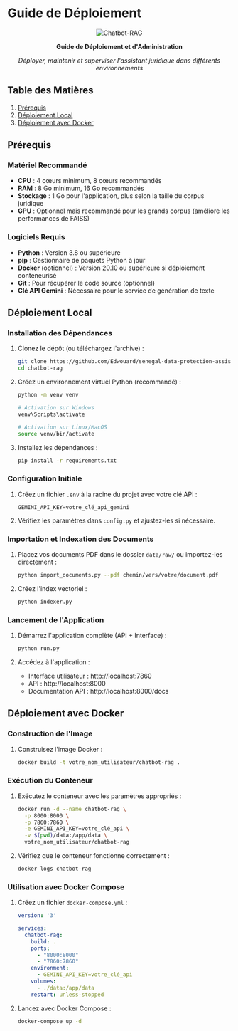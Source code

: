# Guide de Déploiement

<div align="center">
  
![Chatbot-RAG](https://img.shields.io/badge/Chatbot-RAG-blue?style=for-the-badge&logo=docker&logoColor=white)

**Guide de Déploiement et d'Administration**

*Déployer, maintenir et superviser l'assistant juridique dans différents environnements*

</div>

## Table des Matières

1. [Prérequis](#prérequis)
2. [Déploiement Local](#déploiement-local)
3. [Déploiement avec Docker](#déploiement-avec-docker)


## Prérequis

### Matériel Recommandé

- **CPU** : 4 cœurs minimum, 8 cœurs recommandés
- **RAM** : 8 Go minimum, 16 Go recommandés
- **Stockage** : 1 Go pour l'application, plus selon la taille du corpus juridique
- **GPU** : Optionnel mais recommandé pour les grands corpus (améliore les performances de FAISS)

### Logiciels Requis

- **Python** : Version 3.8 ou supérieure
- **pip** : Gestionnaire de paquets Python à jour
- **Docker** (optionnel) : Version 20.10 ou supérieure si déploiement conteneurisé
- **Git** : Pour récupérer le code source (optionnel)
- **Clé API Gemini** : Nécessaire pour le service de génération de texte

## Déploiement Local

### Installation des Dépendances

1. Clonez le dépôt (ou téléchargez l'archive) :
   ```bash
   git clone https://github.com/Edwouard/senegal-data-protection-assistant.git
   cd chatbot-rag
   ```

2. Créez un environnement virtuel Python (recommandé) :
   ```bash
   python -m venv venv
   
   # Activation sur Windows
   venv\Scripts\activate
   
   # Activation sur Linux/MacOS
   source venv/bin/activate
   ```

3. Installez les dépendances :
   ```bash
   pip install -r requirements.txt
   ```

### Configuration Initiale

1. Créez un fichier `.env` à la racine du projet avec votre clé API :
   ```
   GEMINI_API_KEY=votre_clé_api_gemini
   ```

2. Vérifiez les paramètres dans `config.py` et ajustez-les si nécessaire.

### Importation et Indexation des Documents

1. Placez vos documents PDF dans le dossier `data/raw/` ou importez-les directement :
   ```bash
   python import_documents.py --pdf chemin/vers/votre/document.pdf
   ```

2. Créez l'index vectoriel :
   ```bash
   python indexer.py
   ```

### Lancement de l'Application

1. Démarrez l'application complète (API + Interface) :
   ```bash
   python run.py
   ```

2. Accédez à l'application :
   - Interface utilisateur : http://localhost:7860
   - API : http://localhost:8000
   - Documentation API : http://localhost:8000/docs

## Déploiement avec Docker

### Construction de l'Image

1. Construisez l'image Docker :
   ```bash
   docker build -t votre_nom_utilisateur/chatbot-rag .
   ```

### Exécution du Conteneur

1. Exécutez le conteneur avec les paramètres appropriés :
   ```bash
   docker run -d --name chatbot-rag \
     -p 8000:8000 \
     -p 7860:7860 \
     -e GEMINI_API_KEY=votre_clé_api \
     -v $(pwd)/data:/app/data \
     votre_nom_utilisateur/chatbot-rag
   ```

2. Vérifiez que le conteneur fonctionne correctement :
   ```bash
   docker logs chatbot-rag
   ```

### Utilisation avec Docker Compose

1. Créez un fichier `docker-compose.yml` :
   ```yaml
   version: '3'
   
   services:
     chatbot-rag:
       build: .
       ports:
         - "8000:8000"
         - "7860:7860"
       environment:
         - GEMINI_API_KEY=votre_clé_api
       volumes:
         - ./data:/app/data
       restart: unless-stopped
   ```

2. Lancez avec Docker Compose :
   ```bash
   docker-compose up -d
   ```

